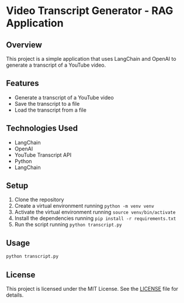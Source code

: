 # Video Transcript Generator - RAG Application

## Overview

This project is a simple application that uses LangChain and OpenAI to generate a transcript of a YouTube video.

## Features

- Generate a transcript of a YouTube video
- Save the transcript to a file
- Load the transcript from a file

## Technologies Used

- LangChain
- OpenAI
- YouTube Transcript API
- Python
- LangChain

## Setup

1. Clone the repository
2. Create a virtual environment running `python -m venv venv`
3. Activate the virtual environment running `source venv/bin/activate`
4. Install the dependencies running `pip install -r requirements.txt`
5. Run the script running `python transcript.py`

## Usage

```bash
python transcript.py
``` 

## License

This project is licensed under the MIT License. See the [LICENSE](LICENSE) file for details.


